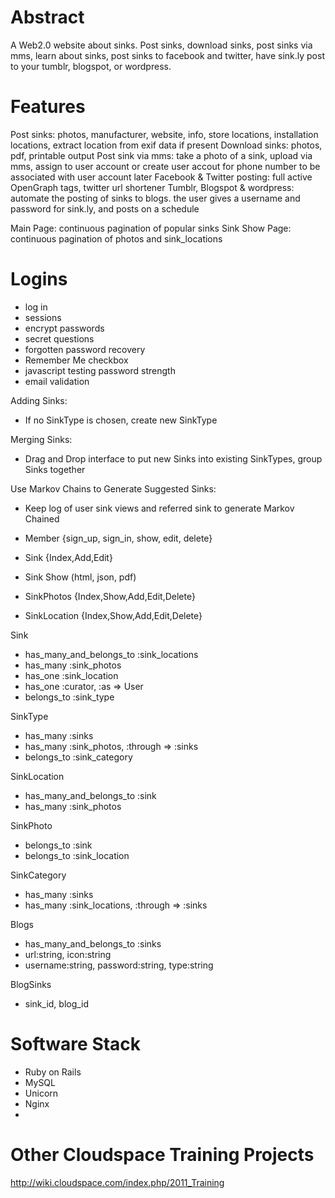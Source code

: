# Abstract
A Web2.0 website about sinks. Post sinks, download sinks, post sinks via mms, learn about sinks, post sinks to facebook and twitter, have sink.ly post to your tumblr, blogspot, or wordpress. 

# Features
Post sinks: photos, manufacturer, website, info, store locations, installation locations, extract location from exif data if present
Download sinks: photos, pdf, printable output
Post sink via mms: take a photo of a sink, upload via mms, assign to user account or create user accout for phone number to be associated with user account later
Facebook & Twitter posting: full active OpenGraph tags, twitter url shortener
Tumblr, Blogspot & wordpress: automate the posting of sinks to blogs. the user gives a username and password for sink.ly, and posts on a schedule

Main Page: continuous pagination of popular sinks
Sink Show Page: continuous pagination of photos and sink_locations

# Logins
* log in
* sessions
* encrypt passwords
* secret questions
* forgotten password recovery
* Remember Me checkbox
* javascript testing password strength
* email validation

Adding Sinks:
* If no SinkType is chosen, create new SinkType

Merging Sinks:
* Drag and Drop interface to put new Sinks into existing SinkTypes, group Sinks together

Use Markov Chains to Generate Suggested Sinks:
* Keep log of user sink views and referred sink to generate Markov Chained 


* Member {sign_up, sign_in, show, edit, delete}
* Sink {Index,Add,Edit}
* Sink Show (html, json, pdf)
* SinkPhotos {Index,Show,Add,Edit,Delete}
* SinkLocation {Index,Show,Add,Edit,Delete}

Sink
* has_many_and_belongs_to :sink_locations
* has_many :sink_photos
* has_one :sink_location
* has_one :curator, :as => User
* belongs_to :sink_type

SinkType
* has_many :sinks
* has_many :sink_photos, :through => :sinks
* belongs_to :sink_category

SinkLocation
* has_many_and_belongs_to :sink
* has_many :sink_photos

SinkPhoto
* belongs_to :sink 
* belongs_to :sink_location

SinkCategory
* has_many :sinks
* has_many :sink_locations, :through => :sinks

Blogs
* has_many_and_belongs_to :sinks
* url:string, icon:string
* username:string, password:string, type:string

BlogSinks
* sink_id, blog_id


# Software Stack
* Ruby on Rails
* MySQL
* Unicorn
* Nginx
* 


# Other Cloudspace Training Projects
http://wiki.cloudspace.com/index.php/2011_Training
